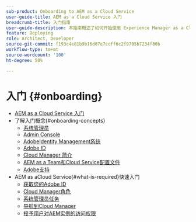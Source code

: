 ```yaml
---
sub-product: Onboarding to AEM as a Cloud Service
user-guide-title: AEM as a Cloud Service 入门
breadcrumb-title: 入门指南
user-guide-description: 本指南概述了如何开始使用 Experience Manager as a Cloud Service，包括如何获取访问权限和重要的数据保护信息。
feature: Deploying
role: Architect, Developer
source-git-commit: f193c4e81b9b16d07e7ccff6c2f9705b7234f80b
workflow-type: tm+mt
source-wordcount: '100'
ht-degree: 50%

---
```



# 入门 {#onboarding}

+ [AEM as a Cloud Service 入门](/help/onboarding/home.md)
+ 了解入门概念{#onboarding-concepts}
   + [系统管理员](/help/onboarding/learn-concepts/system-administrator.md)
   + [Admin Console](/help/onboarding/learn-concepts/admin-console.md)
   + [AdobeIdentity Management系统](/help/onboarding/learn-concepts/ims.md)
   + [Adobe ID](/help/onboarding/learn-concepts/adobe-id.md)
   + [Cloud Manager 简介](/help/onboarding/learn-concepts/cloud-manager-introduction.md)
   + [AEM as a Team和Cloud Service配置文件](/help/onboarding/learn-concepts/aem-cs-team-product-profiles.md)
   + [Adobe支持](/help/onboarding/learn-concepts/onboarding-help-resources.md)
+ AEM as aCloud Service{#what-is-required}快速入门
   + [获取您的Adobe ID](what-is-required/get-your-adobe-id.md)
   + [Cloud Manager角色](what-is-required/user-roles-permissions.md)
   + [系统管理员任务](what-is-required/add-users-assign-cm-roles.md)
   + [导航到Cloud Manager](what-is-required/navigate-to-cloud-manager.md)
   + [授予用户对AEM实例的访问权限](/help/onboarding/what-is-required/accessing-aem-instance.md)
